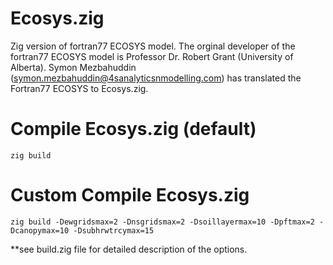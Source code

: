 # Ecosys.zig
Zig version of fortran77 ECOSYS model. The orginal developer of the fortran77 ECOSYS model is Professor Dr. Robert Grant (University of Alberta). Symon Mezbahuddin (symon.mezbahuddin@4sanalyticsnmodelling.com) has translated the Fortran77 ECOSYS to Ecosys.zig.

# Compile Ecosys.zig (default)
`zig build`

# Custom Compile Ecosys.zig
`zig build -Dewgridsmax=2 -Dnsgridsmax=2 -Dsoillayermax=10 -Dpftmax=2 -Dcanopymax=10 -Dsubhrwtrcymax=15`

**see build.zig file for detailed description of the options.
